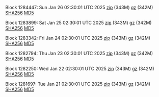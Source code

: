 Block 1284447: Sun Jan 26 02:30:01 UTC 2025 [zip](https://files.01coin.io/mainnet/2025-01-26/bootstrap.dat.zip) (343M) [gz](https://files.01coin.io/mainnet/2025-01-26/bootstrap.dat.tar.gz) (342M) [SHA256](https://files.01coin.io/mainnet/2025-01-26/sha256.txt) [MD5](https://files.01coin.io/mainnet/2025-01-26/md5.txt)

Block 1283899: Sat Jan 25 02:30:01 UTC 2025 [zip](https://files.01coin.io/mainnet/2025-01-25/bootstrap.dat.zip) (343M) [gz](https://files.01coin.io/mainnet/2025-01-25/bootstrap.dat.tar.gz) (342M) [SHA256](https://files.01coin.io/mainnet/2025-01-25/sha256.txt) [MD5](https://files.01coin.io/mainnet/2025-01-25/md5.txt)

Block 1283342: Fri Jan 24 02:30:01 UTC 2025 [zip](https://files.01coin.io/mainnet/2025-01-24/bootstrap.dat.zip) (343M) [gz](https://files.01coin.io/mainnet/2025-01-24/bootstrap.dat.tar.gz) (342M) [SHA256](https://files.01coin.io/mainnet/2025-01-24/sha256.txt) [MD5](https://files.01coin.io/mainnet/2025-01-24/md5.txt)

Block 1282794: Thu Jan 23 02:30:01 UTC 2025 [zip](https://files.01coin.io/mainnet/2025-01-23/bootstrap.dat.zip) (343M) [gz](https://files.01coin.io/mainnet/2025-01-23/bootstrap.dat.tar.gz) (342M) [SHA256](https://files.01coin.io/mainnet/2025-01-23/sha256.txt) [MD5](https://files.01coin.io/mainnet/2025-01-23/md5.txt)

Block 1282250: Wed Jan 22 02:30:01 UTC 2025 [zip](https://files.01coin.io/mainnet/2025-01-22/bootstrap.dat.zip) (343M) [gz](https://files.01coin.io/mainnet/2025-01-22/bootstrap.dat.tar.gz) (342M) [SHA256](https://files.01coin.io/mainnet/2025-01-22/sha256.txt) [MD5](https://files.01coin.io/mainnet/2025-01-22/md5.txt)

Block 1281697: Tue Jan 21 02:30:01 UTC 2025 [zip](https://files.01coin.io/mainnet/2025-01-21/bootstrap.dat.zip) (343M) [gz](https://files.01coin.io/mainnet/2025-01-21/bootstrap.dat.tar.gz) (342M) [SHA256](https://files.01coin.io/mainnet/2025-01-21/sha256.txt) [MD5](https://files.01coin.io/mainnet/2025-01-21/md5.txt)
